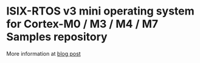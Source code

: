 # ISIX-RTOS v3 mini operating system for Cortex-M0 / M3 / M4 / M7 Samples repository
More information at [blog post](https://www.emsyslabs.com/isix-rtos-v3-mini-operating-system-for-cortex-m0-m3-m4-m7-functional-description-and-system-characteristics/)
